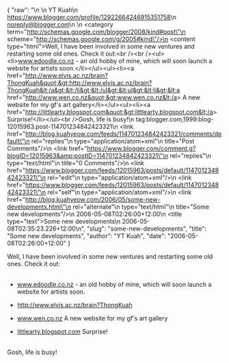 {
  "raw": "<entry>\n  <author>\n    <name>YT Kuah</name>\n    <uri>https://www.blogger.com/profile/12922664246915351758</uri>\n    <email>noreply@blogger.com</email>\n  </author>\n  <category term=\"http://schemas.google.com/blogger/2008/kind#post\"\n    scheme=\"http://schemas.google.com/g/2005#kind\"/>\n  <content type=\"html\">Well, I have been involved in some new ventures and restarting some old ones. Check it out:&lt;br /&gt;&lt;br /&gt;&lt;ul&gt;&lt;li&gt;www.edoodle.co.nz - an old hobby of mine, which will soon launch a website for artists soon.&lt;/li&gt;&lt;/ul&gt;&lt;ul&gt;&lt;li&gt;&lt;a href=&quot;http://www.elvis.ac.nz/brain?ThongKuah&quot;&gt;http://www.elvis.ac.nz/brain?ThongKuah&lt;/a&gt;&lt;/li&gt;&lt;/ul&gt;&lt;ul&gt;&lt;li&gt;&lt;a href=&quot;http://www.wen.co.nz&quot;&gt;www.wen.co.nz&lt;/a&gt; A new website for my gf's art gallery&lt;/li&gt;&lt;/ul&gt;&lt;ul&gt;&lt;li&gt;&lt;a href=&quot;http://littlearty.blogspot.com&quot;&gt;littlearty.blogspot.com&lt;/a&gt; Surprise!&lt;/li&gt;&lt;/ul&gt;&lt;br /&gt;Gosh, life is busy!</content>\n  <id>tag:blogger.com,1999:blog-12015963.post-114701234842423321</id>\n  <link href=\"http://blog.kuahyeow.com/feeds/114701234842423321/comments/default\"\n    rel=\"replies\"\n    type=\"application/atom+xml\"\n    title=\"Post Comments\"/>\n  <link href=\"https://www.blogger.com/comment.g?blogID=12015963&amp;postID=114701234842423321\"\n    rel=\"replies\"\n    type=\"text/html\"\n    title=\"0 Comments\"/>\n  <link href=\"https://www.blogger.com/feeds/12015963/posts/default/114701234842423321\"\n    rel=\"edit\"\n    type=\"application/atom+xml\"/>\n  <link href=\"https://www.blogger.com/feeds/12015963/posts/default/114701234842423321\"\n    rel=\"self\"\n    type=\"application/atom+xml\"/>\n  <link href=\"http://blog.kuahyeow.com/2006/05/some-new-developments.html\"\n    rel=\"alternate\"\n    type=\"text/html\"\n    title=\"Some new developments\"/>\n  <published>2006-05-08T02:26:00+12:00</published>\n  <title type=\"text\">Some new developments</title>\n  <updated>2006-05-08T02:35:23.226+12:00</updated>\n</entry>",
  "slug": "some-new-developments",
  "title": "Some new developments",
  "author": "YT Kuah",
  "date": "2006-05-08T02:26:00+12:00"
}

Well, I have been involved in some new ventures and restarting some old ones. Check it out:<br /><br /><ul><li>www.edoodle.co.nz - an old hobby of mine, which will soon launch a website for artists soon.</li></ul><ul><li><a href="http://www.elvis.ac.nz/brain?ThongKuah">http://www.elvis.ac.nz/brain?ThongKuah</a></li></ul><ul><li><a href="http://www.wen.co.nz">www.wen.co.nz</a> A new website for my gf's art gallery</li></ul><ul><li><a href="http://littlearty.blogspot.com">littlearty.blogspot.com</a> Surprise!</li></ul><br />Gosh, life is busy!